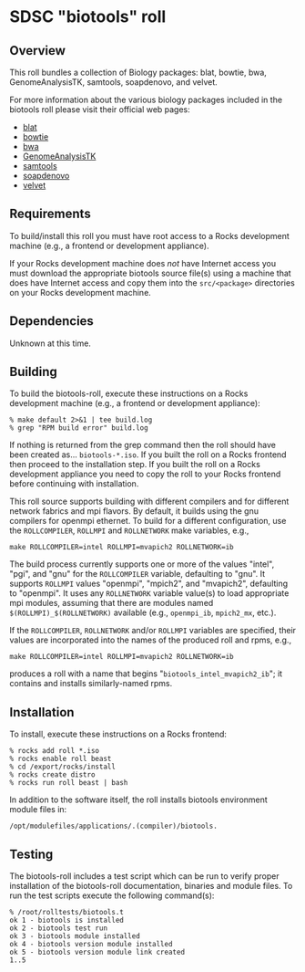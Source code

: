 # SDSC "biotools" roll

## Overview

This roll bundles a collection of Biology packages: blat, bowtie, bwa,
GenomeAnalysisTK, samtools, soapdenovo, and velvet.

For more information about the various biology packages included in the biotools
roll please visit their official web pages:

- <a href="http://genome.ucsc.edu/goldenPath/help/blatSpec.html" target="_blank">blat</a>
- <a href="http://bowtie-bio.sourceforge.net/index.shtml" target="_blank">bowtie</a>
- <a href="http://bio-bwa.sourceforge.net" target="_blank">bwa</a>
- <a href="http://beast.bio.ed.ac.uk/Main_Page" target="_blank">GenomeAnalysisTK</a>
- <a href="http://samtools.sourceforge.net" target="_blank">samtools</a>
- <a href="http://soap.genomics.org.cn/soapdenovo.html" target="_blank">soapdenovo</a>
- <a href="http://www.ebi.ac.uk/~zerbino/velvet/" target="_blank">velvet</a>


## Requirements

To build/install this roll you must have root access to a Rocks development
machine (e.g., a frontend or development appliance).

If your Rocks development machine does *not* have Internet access you must
download the appropriate biotools source file(s) using a machine that does have
Internet access and copy them into the `src/<package>` directories on your Rocks
development machine.


## Dependencies

Unknown at this time.


## Building

To build the biotools-roll, execute these instructions on a Rocks development
machine (e.g., a frontend or development appliance):

```shell
% make default 2>&1 | tee build.log
% grep "RPM build error" build.log
```

If nothing is returned from the grep command then the roll should have been
created as... `biotools-*.iso`. If you built the roll on a Rocks frontend then
proceed to the installation step. If you built the roll on a Rocks development
appliance you need to copy the roll to your Rocks frontend before continuing
with installation.

This roll source supports building with different compilers and for different
network fabrics and mpi flavors.  By default, it builds using the gnu compilers
for openmpi ethernet.  To build for a different configuration, use the
`ROLLCOMPILER`, `ROLLMPI` and `ROLLNETWORK` make variables, e.g.,

```shell
make ROLLCOMPILER=intel ROLLMPI=mvapich2 ROLLNETWORK=ib 
```
The build process currently supports one or more of the values "intel", "pgi",
and "gnu" for the `ROLLCOMPILER` variable, defaulting to "gnu".  It supports
`ROLLMPI` values "openmpi", "mpich2", and "mvapich2", defaulting to "openmpi".
It uses any `ROLLNETWORK` variable value(s) to load appropriate mpi modules,
assuming that there are modules named `$(ROLLMPI)_$(ROLLNETWORK)` available
(e.g., `openmpi_ib`, `mpich2_mx`, etc.).

If the `ROLLCOMPILER`, `ROLLNETWORK` and/or `ROLLMPI` variables are specified,
their values are incorporated into the names of the produced roll and rpms, e.g.,

```shell
make ROLLCOMPILER=intel ROLLMPI=mvapich2 ROLLNETWORK=ib
```
produces a roll with a name that begins "`biotools_intel_mvapich2_ib`"; it
contains and installs similarly-named rpms.


## Installation

To install, execute these instructions on a Rocks frontend:

```shell
% rocks add roll *.iso
% rocks enable roll beast
% cd /export/rocks/install
% rocks create distro
% rocks run roll beast | bash
```

In addition to the software itself, the roll installs biotools environment
module files in:

```shell
/opt/modulefiles/applications/.(compiler)/biotools.
```


## Testing

The biotools-roll includes a test script which can be run to verify proper
installation of the biotools-roll documentation, binaries and module files. To
run the test scripts execute the following command(s):

```shell
% /root/rolltests/biotools.t 
ok 1 - biotools is installed
ok 2 - biotools test run
ok 3 - biotools module installed
ok 4 - biotools version module installed
ok 5 - biotools version module link created
1..5
```
